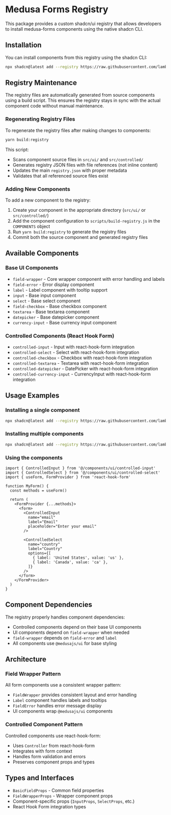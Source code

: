 # Medusa Forms Registry

This package provides a custom shadcn/ui registry that allows developers to install medusa-forms components using the native shadcn CLI.

## Installation

You can install components from this registry using the shadcn CLI:

```bash
npx shadcn@latest add --registry https://raw.githubusercontent.com/lambda-curry/medusa-forms/main/packages/medusa-forms/registry.json input
```

## Registry Maintenance

The registry files are automatically generated from source components using a build script. This ensures the registry stays in sync with the actual component code without manual maintenance.

### Regenerating Registry Files

To regenerate the registry files after making changes to components:

```bash
yarn build:registry
```

This script:
- Scans component source files in `src/ui/` and `src/controlled/`
- Generates registry JSON files with file references (not inline content)
- Updates the main `registry.json` with proper metadata
- Validates that all referenced source files exist

### Adding New Components

To add a new component to the registry:

1. Create your component in the appropriate directory (`src/ui/` or `src/controlled/`)
2. Add the component configuration to `scripts/build-registry.js` in the `COMPONENTS` object
3. Run `yarn build:registry` to generate the registry files
4. Commit both the source component and generated registry files

## Available Components

### Base UI Components

- `field-wrapper` - Core wrapper component with error handling and labels
- `field-error` - Error display component
- `label` - Label component with tooltip support
- `input` - Base input component
- `select` - Base select component
- `field-checkbox` - Base checkbox component
- `textarea` - Base textarea component
- `datepicker` - Base datepicker component
- `currency-input` - Base currency input component

### Controlled Components (React Hook Form)

- `controlled-input` - Input with react-hook-form integration
- `controlled-select` - Select with react-hook-form integration
- `controlled-checkbox` - Checkbox with react-hook-form integration
- `controlled-textarea` - Textarea with react-hook-form integration
- `controlled-datepicker` - DatePicker with react-hook-form integration
- `controlled-currency-input` - CurrencyInput with react-hook-form integration

## Usage Examples

### Installing a single component

```bash
npx shadcn@latest add --registry https://raw.githubusercontent.com/lambda-curry/medusa-forms/main/packages/medusa-forms/registry.json controlled-input
```

### Installing multiple components

```bash
npx shadcn@latest add --registry https://raw.githubusercontent.com/lambda-curry/medusa-forms/main/packages/medusa-forms/registry.json controlled-input controlled-select controlled-checkbox
```

### Using the components

```tsx
import { ControlledInput } from '@/components/ui/controlled-input'
import { ControlledSelect } from '@/components/ui/controlled-select'
import { useForm, FormProvider } from 'react-hook-form'

function MyForm() {
  const methods = useForm()

  return (
    <FormProvider {...methods}>
      <form>
        <ControlledInput
          name="email"
          label="Email"
          placeholder="Enter your email"
        />
        
        <ControlledSelect
          name="country"
          label="Country"
          options={[
            { label: 'United States', value: 'us' },
            { label: 'Canada', value: 'ca' },
          ]}
        />
      </form>
    </FormProvider>
  )
}
```

## Component Dependencies

The registry properly handles component dependencies:

- Controlled components depend on their base UI components
- UI components depend on `field-wrapper` when needed
- `field-wrapper` depends on `field-error` and `label`
- All components use `@medusajs/ui` for base styling

## Architecture

### Field Wrapper Pattern

All form components use a consistent wrapper pattern:

- `FieldWrapper` provides consistent layout and error handling
- `Label` component handles labels and tooltips
- `FieldError` handles error message display
- UI components wrap `@medusajs/ui` components

### Controlled Component Pattern

Controlled components use react-hook-form:

- Uses `Controller` from react-hook-form
- Integrates with form context
- Handles form validation and errors
- Preserves component props and types

## Types and Interfaces

- `BasicFieldProps` - Common field properties
- `FieldWrapperProps` - Wrapper component props
- Component-specific props (`InputProps`, `SelectProps`, etc.)
- React Hook Form integration types
